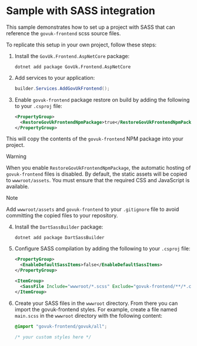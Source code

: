 # Sample with SASS integration

This sample demonstrates how to set up a project with SASS that can reference the `govuk-frontend` scss source files.

To replicate this setup in your own project, follow these steps:

1. Install the `GovUk.Frontend.AspNetCore` package:
   ```shell
   dotnet add package GovUk.Frontend.AspNetCore
   ```

2. Add services to your application:
    ```cs
    builder.Services.AddGovUkFrontend();
    ```

3. Enable `govuk-frontend` package restore on build by adding the following to your `.csproj` file:
   ```xml
   <PropertyGroup>
     <RestoreGovUkFrontendNpmPackage>true</RestoreGovUkFrontendNpmPackage>
   </PropertyGroup>
   ```
This will copy the contents of the `govuk-frontend` NPM package into your project.

> [!WARNING]
> When you enable `RestoreGovUkFrontendNpmPackage`, the automatic hosting of `govuk-frontend` files is disabled.
> By default, the static assets will be copied to `wwwroot/assets`.
> You must ensure that the required CSS and JavaScript is available.

> [!NOTE]
> Add `wwwroot/assets` and `govuk-frontend` to your `.gitignore` file to avoid committing the copied files to your repository.

4. Install the `DartSassBuilder` package:
   ```shell
   dotnet add package DartSassBuilder
   ```

5. Configure SASS compilation by adding the following to your `.csproj` file:
   ```xml
   <PropertyGroup>
     <EnableDefaultSassItems>false</EnableDefaultSassItems>
   </PropertyGroup>

   <ItemGroup>
     <SassFile Include="wwwroot/*.scss" Exclude="govuk-frontend/**/*.css" />
   </ItemGroup>
   ```

6. Create your SASS files in the `wwwroot` directory. From there you can import the govuk-frontend styles. For example, create a file named `main.scss` in the `wwwroot` directory with the following content:
   ```scss
   @import "govuk-frontend/govuk/all";

   /* your custom styles here */
   ```
